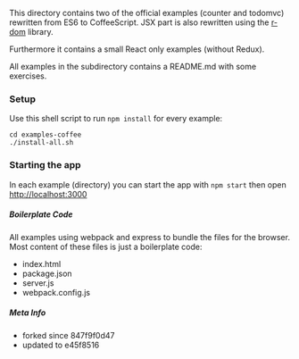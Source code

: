 This directory contains two of the official examples (counter and todomvc)
rewritten from ES6 to CoffeeScript. JSX part is also rewritten
using the [r-dom](https://github.com/uber/r-dom) library.

Furthermore it contains a small React only examples (without Redux).

All examples in the subdirectory contains a README.md with some exercises.

### Setup
Use this shell script to run `npm install` for every example:

```
cd examples-coffee
./install-all.sh
```

### Starting the app
In each example (directory) you can start the app with `npm start`
then open [http://localhost:3000](http://localhost:3000)

##### Boilerplate Code
All examples using webpack and express to bundle the files for the browser.
Most content of these files is just a boilerplate code:

- index.html
- package.json
- server.js
- webpack.config.js


##### Meta Info
- forked since 847f9f0d47
- updated to e45f8516
